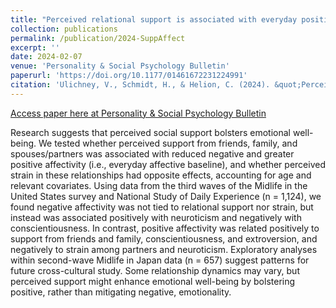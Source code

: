 ```yaml
---
title: "Perceived relational support is associated with everyday positive, but not negative, affectivity in a U.S. sample."
collection: publications
permalink: /publication/2024-SuppAffect
excerpt: ''
date: 2024-02-07
venue: 'Personality & Social Psychology Bulletin'
paperurl: 'https://doi.org/10.1177/01461672231224991'
citation: 'Ulichney, V., Schmidt, H., & Helion, C. (2024). &quot;Perceived relational support is associated with everyday positive, but not negative, affectivity in a U.S. sample.&quot; <i>Personality & Social Psychology Bulletin, 51(9), 1606-1630. </i>. https://doi.org/10.1177/01461672231224991 (Original work published 2025)'
---
```


[Access paper here at Personality & Social Psychology Bulletin](https://doi.org/10.1177/01461672231224991)

Research suggests that perceived social support bolsters emotional well-being. We tested whether perceived support from friends, family, and spouses/partners was associated with reduced negative and greater positive affectivity (i.e., everyday affective baseline), and whether perceived strain in these relationships had opposite effects, accounting for age and relevant covariates. Using data from the third waves of the Midlife in the United States survey and National Study of Daily Experience (n = 1,124), we found negative affectivity was not tied to relational support nor strain, but instead was associated positively with neuroticism and negatively with conscientiousness. In contrast, positive affectivity was related positively to support from friends and family, conscientiousness, and extroversion, and negatively to strain among partners and neuroticism. Exploratory analyses within second-wave Midlife in Japan data (n = 657) suggest patterns for future cross-cultural study. Some relationship dynamics may vary, but perceived support might enhance emotional well-being by bolstering positive, rather than mitigating negative, emotionality.
